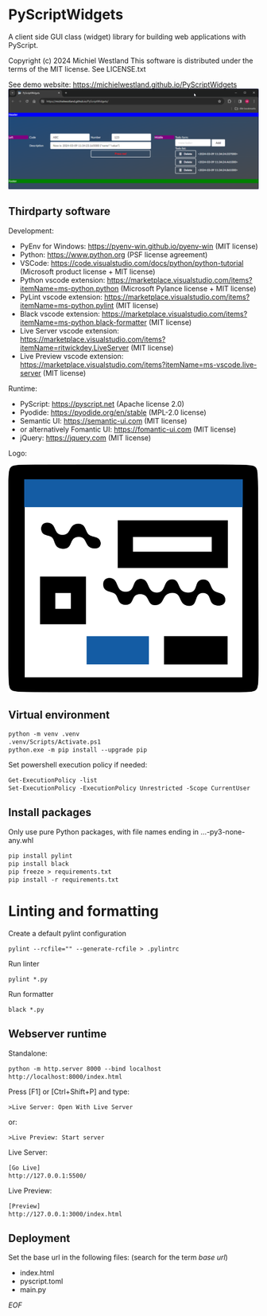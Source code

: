 # PyScriptWidgets
A client side GUI class (widget) library for building web applications with PyScript.

Copyright (c) 2024 Michiel Westland
This software is distributed under the terms of the MIT license. See LICENSE.txt

See demo website: https://michielwestland.github.io/PyScriptWidgets
![Demo screenshot](demo-screenshot.png?raw=true "Demo screenshot")


## Thirdparty software
Development:
- PyEnv for Windows: https://pyenv-win.github.io/pyenv-win (MIT license)
- Python: https://www.python.org (PSF license agreement)
- VSCode: https://code.visualstudio.com/docs/python/python-tutorial (Microsoft product license + MIT license)
- Python vscode extension: https://marketplace.visualstudio.com/items?itemName=ms-python.python (Microsoft Pylance license + MIT license)
- PyLint vscode extension: https://marketplace.visualstudio.com/items?itemName=ms-python.pylint (MIT license)
- Black vscode extension: https://marketplace.visualstudio.com/items?itemName=ms-python.black-formatter (MIT license)
- Live Server vscode extension: https://marketplace.visualstudio.com/items?itemName=ritwickdey.LiveServer (MIT license)
- Live Preview vscode extension: https://marketplace.visualstudio.com/items?itemName=ms-vscode.live-server (MIT license)

Runtime:
- PyScript: https://pyscript.net (Apache license 2.0)
- Pyodide: https://pyodide.org/en/stable (MPL-2.0 license)
- Semantic UI: https://semantic-ui.com (MIT license)
- or alternatively Fomantic UI: https://fomantic-ui.com (MIT license)
- jQuery: https://jquery.com (MIT license)

Logo:

![Logo](logo.svg)


## Virtual environment
```
python -m venv .venv
.venv/Scripts/Activate.ps1
python.exe -m pip install --upgrade pip
```

Set powershell execution policy if needed:
```
Get-ExecutionPolicy -list
Set-ExecutionPolicy -ExecutionPolicy Unrestricted -Scope CurrentUser
```


## Install packages
Only use pure Python packages, with file names ending in ...-py3-none-any.whl
```
pip install pylint
pip install black
pip freeze > requirements.txt
pip install -r requirements.txt
```


# Linting and formatting
Create a default pylint configuration
```
pylint --rcfile="" --generate-rcfile > .pylintrc
```

Run linter
```
pylint *.py
```

Run formatter
```
black *.py
```


## Webserver runtime
Standalone:
```
python -m http.server 8000 --bind localhost
http://localhost:8000/index.html
```

Press [F1] or [Ctrl+Shift+P] and type:
```
>Live Server: Open With Live Server
```
or:
```
>Live Preview: Start server
```

Live Server:
```
[Go Live]
http://127.0.0.1:5500/
```

Live Preview:
```
[Preview]
http://127.0.0.1:3000/index.html
```


## Deployment
Set the base url in the following files: (search for the term *base url*)
- index.html
- pyscript.toml
- main.py


*EOF*
